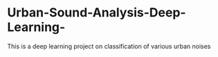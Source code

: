 # Urban-Sound-Analysis-Deep-Learning-

This is a deep learning project on classification of various urban noises
